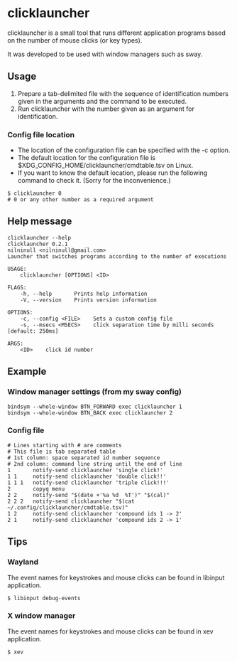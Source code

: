 # clicklauncher
clicklauncher is a small tool that runs different application programs based on the number of mouse clicks (or key types).

It was developed to be used with window managers such as sway.
## Usage
1. Prepare a tab-delimited file with the sequence of identification numbers given in the arguments and the command to be executed.
2. Run clicklauncher with the number given as an argument for identification.
### Config file location
- The location of the configuration file can be specified with the -c option.
- The default location for the configuration file is $XDG_CONFIG_HOME/clicklauncher/cmdtable.tsv on Linux.
- If you want to know the default location, please run the following command to check it. (Sorry for the inconvenience.)
```
$ clicklauncher 0
# 0 or any other number as a required argument
```
## Help message
```
clicklauncher --help
clicklauncher 0.2.1
nilninull <nilninull@gmail.com>
Launcher that switches programs according to the number of executions

USAGE:
    clicklauncher [OPTIONS] <ID>

FLAGS:
    -h, --help       Prints help information
    -V, --version    Prints version information

OPTIONS:
    -c, --config <FILE>    Sets a custom config file
    -s, --msecs <MSECS>    click separation time by milli seconds [default: 250ms]

ARGS:
    <ID>    click id number
```
## Example
### Window manager settings (from my sway config)
```
bindsym --whole-window BTN_FORWARD exec clicklauncher 1
bindsym --whole-window BTN_BACK exec clicklauncher 2
```
### Config file
```
# Lines starting with # are comments
# This file is tab separated table
# 1st column: space separated id number sequence
# 2nd column: command line string until the end of line
1       notify-send clicklauncher 'single click!'
1 1     notify-send clicklauncher 'double click!!'
1 1 1   notify-send clicklauncher 'triple click!!!'
2       copyq menu
2 2     notify-send "$(date +'%a %d  %T')" "$(cal)"
2 2 2   notify-send clicklauncher "$(cat ~/.config/clicklauncher/cmdtable.tsv)"
1 2     notify-send clicklauncher 'compound ids 1 -> 2'
2 1     notify-send clicklauncher 'compound ids 2 -> 1'
```
## Tips
### Wayland
The event names for keystrokes and mouse clicks can be found in libinput application.
```
$ libinput debug-events
```
### X window manager
The event names for keystrokes and mouse clicks can be found in xev application.
```
$ xev
```
